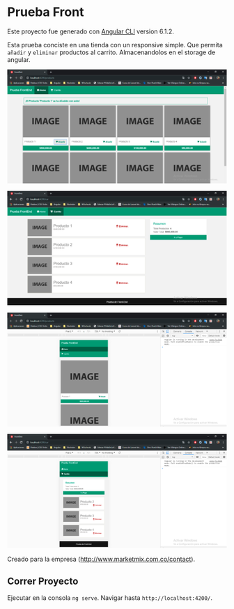 # Prueba Front 

Este proyecto fue generado con [Angular CLI](https://github.com/angular/angular-cli) version 6.1.2.

Esta prueba conciste en una tienda con un responsive simple. Que permita `añadir` y `eliminar` productos al carrito. Almacenandolos en el storage de angular.

![alt text](https://github.com/DalexisValencia/inout-front-test/blob/master/Presentation/Escritorio-2.png)

![alt text](https://github.com/DalexisValencia/inout-front-test/blob/master/Presentation/Escritorio-1.png)

![alt text](https://github.com/DalexisValencia/inout-front-test/blob/master/Presentation/Mobile-1.png)

![alt text](https://github.com/DalexisValencia/inout-front-test/blob/master/Presentation/Mobile-2.png)

Creado para la empresa (http://www.marketmix.com.co/contact).


## Correr Proyecto

Ejecutar en la consola `ng serve`. Navigar hasta `http://localhost:4200/`.

